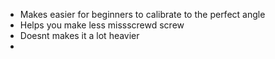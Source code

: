 - Makes easier for beginners to calibrate to the perfect angle
- Helps you make less missscrewd screw
- Doesnt makes it a lot heavier
- 